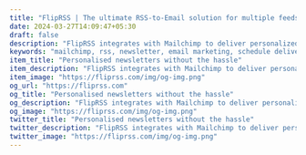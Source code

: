 ```yaml
---
title: "FlipRSS | The ultimate RSS-to-Email solution for multiple feeds"
date: 2024-03-27T14:09:47+05:30
draft: false
description: "FlipRSS integrates with Mailchimp to deliver personalized RSS-powered email newsletters to your subscribers."
keywords: "mailchimp, rss, newsletter, email marketing, schedule delivery, open rate, subscriber, engagement"
item_title: "Personalised newsletters without the hassle"
item_description: "FlipRSS integrates with Mailchimp to deliver personalised RSS-powered email newsletters to your subscribers."
item_image: "https://fliprss.com/img/og-img.png"
og_url: "https://fliprss.com"
og_title: "Personalised newsletters without the hassle"
og_description: "FlipRSS integrates with Mailchimp to deliver personalised RSS-powered email newsletters to your subscribers."
og_image: "https://fliprss.com/img/og-img.png"
twitter_title: "Personalised newsletters without the hassle"
twitter_description: "FlipRSS integrates with Mailchimp to deliver personalised RSS-powered email newsletters to your subscribers."
twitter_image: "https://fliprss.com/img/og-img.png"
---
```

